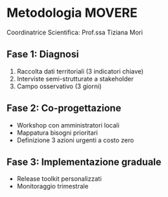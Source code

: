 # Metodologia MOVERE  
Coordinatrice Scientifica: Prof.ssa Tiziana Mori  

## Fase 1: Diagnosi  
1. Raccolta dati territoriali (3 indicatori chiave)  
2. Interviste semi-strutturate a stakeholder  
3. Campo osservativo (3 giorni)  

## Fase 2: Co-progettazione  
- Workshop con amministratori locali  
- Mappatura bisogni prioritari  
- Definizione 3 azioni urgenti a costo zero  

## Fase 3: Implementazione graduale  
- Release toolkit personalizzati  
- Monitoraggio trimestrale  
